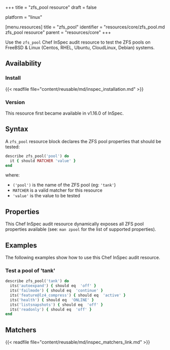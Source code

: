 +++
title = "zfs_pool resource"
draft = false

platform = "linux"

[menu.resources]
    title = "zfs_pool"
    identifier = "resources/core/zfs_pool.md zfs_pool resource"
    parent = "resources/core"
+++

Use the `zfs_pool` Chef InSpec audit resource to test the ZFS pools on FreeBSD & Linux (Centos, RHEL, Ubuntu, CloudLinux, Debian) systems.

## Availability

### Install

{{< readfile file="content/reusable/md/inspec_installation.md" >}}

### Version

This resource first became available in v1.16.0 of InSpec.

## Syntax

A `zfs_pool` resource block declares the ZFS pool properties that should be tested:

```ruby
describe zfs_pool('pool') do
  it { should MATCHER 'value' }
end
```

where:

- `('pool')` is the name of the ZFS pool (eg: `'tank'`)
- `MATCHER` is a valid matcher for this resource
- `'value'` is the value to be tested

## Properties

This Chef InSpec audit resource dynamically exposes all ZFS pool properties available (see: `man zpool` for the list of supported properties).

## Examples

The following examples show how to use this Chef InSpec audit resource.

### Test a pool of 'tank'

```ruby
describe zfs_pool('tank') do
  its('autoexpand') { should eq  'off' }
  its('failmode') { should eq  'continue' }
  its('feature@lz4_compress') { should eq  'active' }
  its('health') { should eq  'ONLINE' }
  its('listsnapshots') { should eq  'off' }
  its('readonly') { should eq  'off' }
end
```

## Matchers

{{< readfile file="content/reusable/md/inspec_matchers_link.md" >}}

